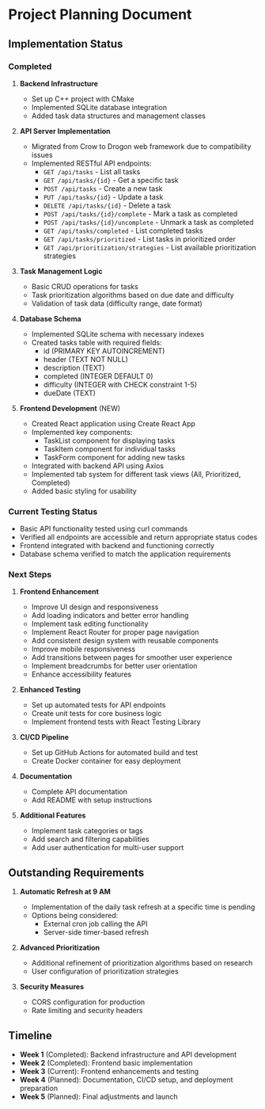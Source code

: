 # Project Planning Document

## Implementation Status

### Completed
1. **Backend Infrastructure**
   - Set up C++ project with CMake
   - Implemented SQLite database integration
   - Added task data structures and management classes

2. **API Server Implementation**
   - Migrated from Crow to Drogon web framework due to compatibility issues
   - Implemented RESTful API endpoints:
     - `GET /api/tasks` - List all tasks
     - `GET /api/tasks/{id}` - Get a specific task
     - `POST /api/tasks` - Create a new task
     - `PUT /api/tasks/{id}` - Update a task
     - `DELETE /api/tasks/{id}` - Delete a task
     - `POST /api/tasks/{id}/complete` - Mark a task as completed
     - `POST /api/tasks/{id}/uncomplete` - Unmark a task as completed
     - `GET /api/tasks/completed` - List completed tasks
     - `GET /api/tasks/prioritized` - List tasks in prioritized order
     - `GET /api/prioritization/strategies` - List available prioritization strategies

3. **Task Management Logic**
   - Basic CRUD operations for tasks
   - Task prioritization algorithms based on due date and difficulty
   - Validation of task data (difficulty range, date format)

4. **Database Schema**
   - Implemented SQLite schema with necessary indexes
   - Created tasks table with required fields:
     - id (PRIMARY KEY AUTOINCREMENT)
     - header (TEXT NOT NULL)
     - description (TEXT)
     - completed (INTEGER DEFAULT 0)
     - difficulty (INTEGER with CHECK constraint 1-5)
     - dueDate (TEXT)

5. **Frontend Development** (NEW)
   - Created React application using Create React App
   - Implemented key components:
     - TaskList component for displaying tasks
     - TaskItem component for individual tasks
     - TaskForm component for adding new tasks
   - Integrated with backend API using Axios
   - Implemented tab system for different task views (All, Prioritized, Completed)
   - Added basic styling for usability

### Current Testing Status
- Basic API functionality tested using curl commands
- Verified all endpoints are accessible and return appropriate status codes
- Frontend integrated with backend and functioning correctly
- Database schema verified to match the application requirements

### Next Steps
1. **Frontend Enhancement**
   - Improve UI design and responsiveness
   - Add loading indicators and better error handling
   - Implement task editing functionality
   - Implement React Router for proper page navigation
   - Add consistent design system with reusable components
   - Improve mobile responsiveness
   - Add transitions between pages for smoother user experience
   - Implement breadcrumbs for better user orientation
   - Enhance accessibility features

2. **Enhanced Testing**
   - Set up automated tests for API endpoints
   - Create unit tests for core business logic
   - Implement frontend tests with React Testing Library

3. **CI/CD Pipeline**
   - Set up GitHub Actions for automated build and test
   - Create Docker container for easy deployment

4. **Documentation**
   - Complete API documentation
   - Add README with setup instructions

5. **Additional Features**
   - Implement task categories or tags
   - Add search and filtering capabilities
   - Add user authentication for multi-user support

## Outstanding Requirements

1. **Automatic Refresh at 9 AM**
   - Implementation of the daily task refresh at a specific time is pending
   - Options being considered:
     - External cron job calling the API
     - Server-side timer-based refresh

2. **Advanced Prioritization**
   - Additional refinement of prioritization algorithms based on research
   - User configuration of prioritization strategies

3. **Security Measures**
   - CORS configuration for production
   - Rate limiting and security headers

## Timeline

- **Week 1** (Completed): Backend infrastructure and API development
- **Week 2** (Completed): Frontend basic implementation
- **Week 3** (Current): Frontend enhancements and testing
- **Week 4** (Planned): Documentation, CI/CD setup, and deployment preparation
- **Week 5** (Planned): Final adjustments and launch
